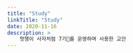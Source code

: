 ```yaml
---
title: "Study"
linkTitle: "Study"
date: 2020-11-16
description: >
    멋쟁이 사자처럼 7기🦁를 운영하며 사용한 교안
---
```

